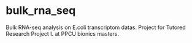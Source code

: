 # bulk_rna_seq
Bulk RNA-seq analysis on E.coli transcriptom datas. Project for Tutored Research Project I. at PPCU bionics masters.
